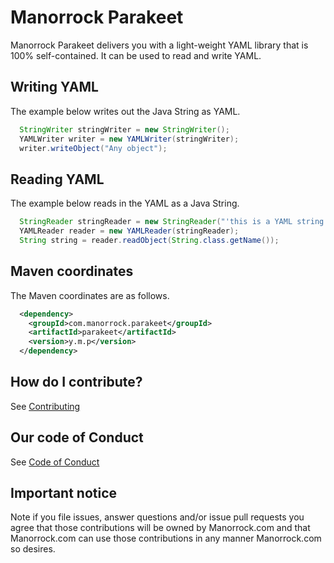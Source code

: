# Manorrock Parakeet

Manorrock Parakeet delivers you with a light-weight YAML library that is 100% 
self-contained. It can be used to read and write YAML.

## Writing YAML

The example below writes out the Java String as YAML.

```java
  StringWriter stringWriter = new StringWriter();
  YAMLWriter writer = new YAMLWriter(stringWriter);
  writer.writeObject("Any object");
```

## Reading YAML

The example below reads in the YAML as a Java String.

```java
  StringReader stringReader = new StringReader("'this is a YAML string'");
  YAMLReader reader = new YAMLReader(stringReader);
  String string = reader.readObject(String.class.getName());
```

## Maven coordinates

The Maven coordinates are as follows.

```xml
  <dependency>
    <groupId>com.manorrock.parakeet</groupId>
    <artifactId>parakeet</artifactId>
    <version>y.m.p</version>
  </dependency>
```

<!--
Please see [Maven central](https://repo1.maven.org/maven2/com/manorrock/parakeet)
for the latest version information
  -->

## How do I contribute?

See [Contributing](CONTRIBUTING.md)

## Our code of Conduct

See [Code of Conduct](CODE_OF_CONDUCT.md)

## Important notice

Note if you file issues, answer questions and/or issue pull requests you agree
that those contributions will be owned by Manorrock.com and that Manorrock.com
can use those contributions in any manner Manorrock.com so desires.
